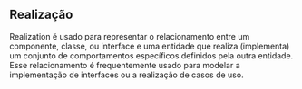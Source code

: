 
## Realização

Realization é usado para representar o relacionamento entre um componente, classe, ou interface e uma entidade que realiza (implementa) um conjunto de comportamentos específicos definidos pela outra entidade. Esse relacionamento é frequentemente usado para modelar a implementação de interfaces ou a realização de casos de uso.